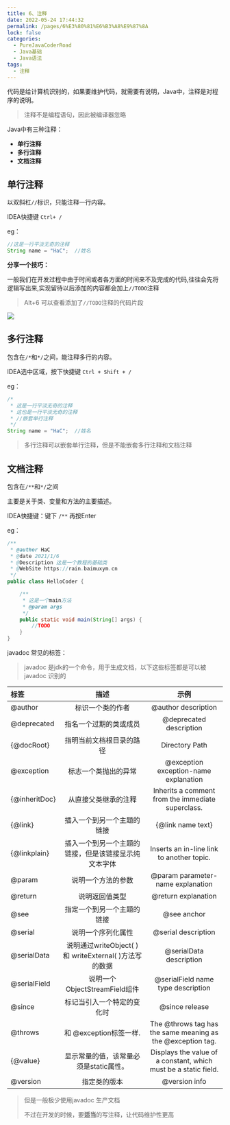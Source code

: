```yaml
---
title: 6、注释
date: 2022-05-24 17:44:32
permalink: /pages/6%E3%80%81%E6%B3%A8%E9%87%8A
lock: false
categories: 
  - PureJavaCoderRoad
  - Java基础
  - Java语法
tags: 
  - 注释
---
```

代码是给计算机识别的，如果要维护代码，就需要有说明，Java中，注释是对程序的说明。

> 注释不是编程语句，因此被编译器忽略

Java中有三种注释：

- **单行注释**
- **多行注释**
- **文档注释**

## 单行注释

以双斜杠`//`标识，只能注释一行内容。

IDEA快捷键 `Ctrl+ /`

eg：

```java
//这是一行平淡无奇的注释
String name = "HaC";  //姓名
```

**分享一个技巧：**

一般我们在开发过程中由于时间或者各方面的时间来不及完成的代码,往往会先将逻辑写出来,实现留待以后添加的内容都会加上`//TODO`注释

> Alt+6 可以查看添加了`//TODO`注释的代码片段 

 ![](F:\笔记\PureJavaCoderRoad（Java基础教程）\docs\articles\Java基础\Java基础\picture\image-20210324231018184.png)

## 多行注释

包含在`/*`和`*/`之间，能注释多行的内容。

IDEA选中区域，按下快捷键 `Ctrl + Shift + /`

eg：

```java
/*
 * 这是一行平淡无奇的注释
 * 这也是一行平淡无奇的注释
 * //嵌套单行注释
 */
String name = "HaC";  //姓名
```

> 多行注释可以嵌套单行注释，但是不能嵌套多行注释和文档注释



## 文档注释

包含在`/**`和`*/`之间

主要是关于类、变量和方法的主要描述。

IDEA快捷键：键下 `/**` 再按Enter

eg：

```java
/**
 * @author HaC
 * @date 2021/1/6
 * @Description 这是一个教程的基础类
 * @WebSite https://rain.baimuxym.cn
 */
public class HelloCoder {

    /**
     * 这是一个main方法
     * @param args
     */
    public static void main(String[] args) {
		//TODO
    }
}
```

javadoc 常见的标签：

> javadoc 是jdk的一个命令，用于生成文档，以下这些标签都是可以被 javadoc 识别的

| **标签**      |                        **描述**                        |                           **示例**                           |
| :------------ | :----------------------------------------------------: | :----------------------------------------------------------: |
| @author       |                    标识一个类的作者                    |                     @author description                      |
| @deprecated   |                 指名一个过期的类或成员                 |                   @deprecated description                    |
| {@docRoot}    |                指明当前文档根目录的路径                |                        Directory Path                        |
| @exception    |                  标志一个类抛出的异常                  |            @exception exception-name explanation             |
| {@inheritDoc} |                  从直接父类继承的注释                  |      Inherits a comment from the immediate superclass.       |
| {@link}       |               插入一个到另一个主题的链接               |                      {@link name text}                       |
| {@linkplain}  |  插入一个到另一个主题的链接，但是该链接显示纯文本字体  |          Inserts an in-line link to another topic.           |
| @param        |                   说明一个方法的参数                   |              @param parameter-name explanation               |
| @return       |                     说明返回值类型                     |                     @return explanation                      |
| @see          |               指定一个到另一个主题的链接               |                         @see anchor                          |
| @serial       |                   说明一个序列化属性                   |                     @serial description                      |
| @serialData   | 说明通过writeObject( ) 和 writeExternal( )方法写的数据 |                   @serialData description                    |
| @serialField  |             说明一个ObjectStreamField组件              |              @serialField name type description              |
| @since        |               标记当引入一个特定的变化时               |                        @since release                        |
| @throws       |                 和 @exception标签一样.                 | The @throws tag has the same meaning as the @exception tag.  |
| {@value}      |         显示常量的值，该常量必须是static属性。         | Displays the value of a constant, which must be a static field. |
| @version      |                      指定类的版本                      |                        @version info                         |

> 但是一般极少使用javadoc 生产文档
>
> 不过在开发的时候，要**适当**的写注释，让代码维护性更高

